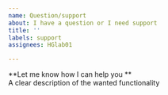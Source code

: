 ```yaml
---
name: Question/support
about: I have a question or I need support
title: ''
labels: support
assignees: HGlab01

---
```


**Let me know how I can help you **  
A clear description of the wanted functionality

